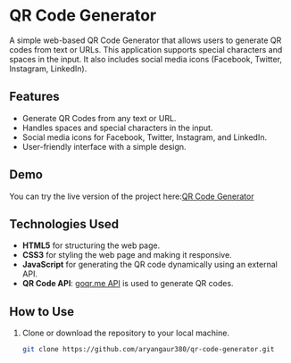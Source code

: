 # QR Code Generator

A simple web-based QR Code Generator that allows users to generate QR codes from text or URLs. This application supports special characters and spaces in the input. It also includes social media icons (Facebook, Twitter, Instagram, LinkedIn).

## Features

- Generate QR Codes from any text or URL.
- Handles spaces and special characters in the input.
- Social media icons for Facebook, Twitter, Instagram, and LinkedIn.
- User-friendly interface with a simple design.

## Demo

You can try the live version of the project here:[QR Code Generator](https://smart-qr-code-generator.netlify.app/)

## Technologies Used

- **HTML5** for structuring the web page.
- **CSS3** for styling the web page and making it responsive.
- **JavaScript** for generating the QR code dynamically using an external API.
- **QR Code API**: [goqr.me API](https://goqr.me/api/) is used to generate QR codes.

## How to Use

1. Clone or download the repository to your local machine.
   ```bash
   git clone https://github.com/aryangaur380/qr-code-generator.git
